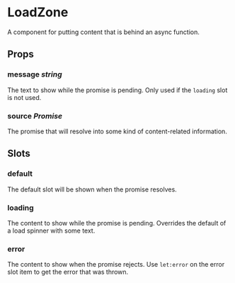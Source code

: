 # LoadZone
A component for putting content that is behind an async function.

## Props

### message _string_
The text to show while the promise is pending. Only used if the `loading` slot
is not used.

### source _Promise_
The promise that will resolve into some kind of content-related information.

## Slots

### default
The default slot will be shown when the promise resolves.

### loading
The content to show while the promise is pending. Overrides the default of a
load spinner with some text.

### error
The content to show when the promise rejects. Use `let:error` on the error slot
item to get the error that was thrown.
